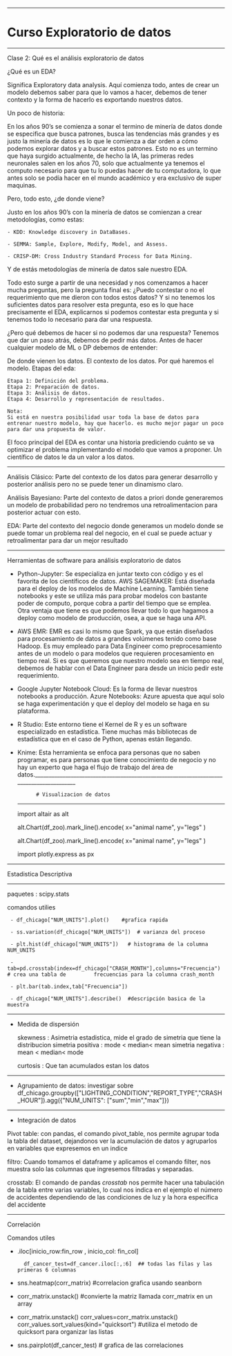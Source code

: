 ________________________________________________________________________

#                   Curso Exploratorio de datos
________________________________________________________________________

Clase 2: Qué es el análisis exploratorio de datos

¿Qué es un EDA?

Significa Exploratory data analysis. Aquí comienza todo, antes de crear un modelo debemos saber para que lo vamos a hacer, debemos de tener contexto y la forma de hacerlo es exportando nuestros datos.

Un poco de historia:

En los años 90’s se comienza a sonar el termino de minería de datos donde se especifica que busca patrones, busca las tendencias más grandes y es justo la minería de datos es lo que le comienza a dar orden a cómo podemos explorar datos y a buscar estos patrones. Esto no es un termino que haya surgido actualmente, de hecho la IA, las primeras redes neuronales salen en los años 70, solo que actualmente ya tenemos el computo necesario para que tu lo puedas hacer de tu computadora, lo que antes solo se podía hacer en el mundo académico y era exclusivo de super maquinas.

Pero, todo esto, ¿de donde viene?

Justo en los años 90’s con la minería de datos se comienzan a crear metodologías, como estas:

    - KDD: Knowledge discovery in DataBases.

    - SEMMA: Sample, Explore, Modify, Model, and Assess.

    - CRISP-DM: Cross Industry Standard Process for Data Mining.

Y de estás metodologías de minería de datos sale nuestro EDA.

Todo esto surge a partir de una necesidad y nos comenzamos a hacer mucha preguntas, pero la pregunta final es: ¿Puedo contestar o no el requerimiento que me dieron con todos estos datos? Y si no tenemos los suficientes datos para resolver esta pregunta, eso es lo que hace precisamente el EDA, explicarnos si podemos contestar esta pregunta y si tenemos todo lo necesario para dar una respuesta.

¿Pero qué debemos de hacer si no podemos dar una respuesta? Tenemos que dar un paso atrás, debemos de pedir más datos.
Antes de hacer cualquier modelo de ML o DP debemos de entender:

De donde vienen los datos.
El contexto de los datos.
Por qué haremos el modelo.
Etapas del eda:

    Etapa 1: Definición del problema.
    Etapa 2: Preparación de datos.
    Etapa 3: Análisis de datos.
    Etapa 4: Desarrollo y representación de resultados.
    
    Nota:
    Si está en nuestra posibilidad usar toda la base de datos para entrenar nuestro modelo, hay que hacerlo. es mucho mejor pagar un poco para dar una propuesta de valor.

El foco principal del EDA es contar una historia prediciendo cuánto se va optimizar el problema implementando el modelo que vamos a proponer. Un científico de datos le da un valor a los datos.

_________________________________________________________________________________________________

Análisis Clásico: Parte del contexto de los datos para generar desarrollo y posterior análisis pero no se puede tener un dinamismo claro.

Análisis Bayesiano: Parte del contexto de datos a priori donde generaremos un modelo de probabilidad pero no tendremos una retroalimentacion para posterior actuar con esto.

EDA: Parte del contexto del negocio donde generamos un modelo donde se puede tomar un problema real del negocio, en el cual se puede actuar y retroalimentar para dar un mejor resultado


___________________________________________________________________________________________________

Herramientas de software para análisis exploratorio de datos

- Python-Jupyter:
    Se especializa en juntar texto con código y es el favorita de los científicos de datos.
    AWS SAGEMAKER: Está diseñada para el deploy de los modelos de Machine Learning. También tiene notebooks y este se utiliza más para probar modelos con bastante poder de computo, porque cobra a partir del tiempo que se emplea. Otra ventaja que tiene es que podemos llevar todo lo que hagamos a deploy como modelo de producción, osea, a que se haga una API.

- AWS EMR:
    EMR es casi lo mismo que Spark, ya que están diseñados para procesamiento de datos a grandes volúmenes tenido como base Hadoop. Es muy empleado para Data Engineer como preprocesamiento antes de un modelo o para modelos que requieren procesamiento en tiempo real. Si es que queremos que nuestro modelo sea en tiempo real, debemos de hablar con el Data Engineer para desde un inicio pedir este requerimiento.

- Google Jupyter Notebook Cloud:
    Es la forma de llevar nuestros notebooks a producción.
    Azure Notebooks: Azure apuesta que aquí solo se haga experimentación y que el deploy del modelo se haga en su plataforma.

- R Studio: 
    Este entorno tiene el Kernel de R y es un software especializado en estadística. Tiene muchas más bibliotecas de estadística que en el caso de Python, apenas están llegando.

- Knime: 
    Esta herramienta se enfoca para personas que no saben programar, es para personas que tiene conocimiento de negocio y no hay un experto que haga el flujo de trabajo del área de datos._________________________________________________________________________________________

            # Visualizacion de datos
    ________________________________________________________________________________________

    import altair as alt

    alt.Chart(df_zoo).mark_line().encode(
        x="animal name",
        y="legs"
        )

    alt.Chart(df_zoo).mark_line().encode(
        x="animal name",
        y="legs"
        )
    
    import plotly.express as px

_______________________________________________________________________________________

Estadistica Descriptiva
_______________________________________________________________________________________
paquetes :
    scipy.stats



comandos utilies

     - df_chicago["NUM_UNITS"].plot()    #grafica rapida

     - ss.variation(df_chicago["NUM_UNITS"])  # varianza del proceso

     - plt.hist(df_chicago["NUM_UNITS"])   # histograma de la columna NUM_UNITS

     - tab=pd.crosstab(index=df_chicago["CRASH_MONTH"],columns="Frecuencia")  # crea una tabla de         frecuencias para la columna crash_month

     - plt.bar(tab.index,tab["Frecuencia"])

     - df_chicago["NUM_UNITS"].describe()  #descripción basica de la muestra
    
_________________________________________________________________________________________________

- Medida de dispersión

    skewness : Asimetria estadistica, mide el grado de simetria que tiene la distribucion
                simetria positiva :  mode < median< mean
                simetria negativa : mean < median< mode

    
    curtosis :
                Que tan acumulados estan los datos


_________________________________________________________________________________________________

-   Agrupamiento de datos:
    investigar sobre df_chicago.groupby(["LIGHTING_CONDITION","REPORT_TYPE","CRASH_HOUR"]).agg({"NUM_UNITS": ["sum","min","max"]})

_________________________________________________________________________________________________

- Integración de datos 



Pivot table:
con pandas, el comando pivot_table, nos permite agrupar toda la tabla del dataset, dejandonos ver la acumulación de datos y agruparlos en variables que expresemos en un
indice

filtro:
Cuando tomamos el dataframe y aplicamos el comando filter, nos muestra solo las columnas que ingresemos filtradas y separadas.

crosstab:
El comando de pandas $crosstab$ nos permite hacer una tabulación de la tabla entre varias variables, lo cual nos indica en el ejemplo el número de accidentes dependiendo de las condiciones de luz y la hora específica del accidente


______________________________________________________________________________________________

Correlación

Comandos utiles

- .iloc[inicio_row:fin_row , inicio_col: fin_col]
        
        df_cancer_test=df_cancer.iloc[:,:6]  ## todas las filas y las primeras 6 columnas


-   sns.heatmap(corr_matrix)   #correlacion grafica usando seanborn

-   corr_matrix.unstack()  #convierte la matriz llamada corr_matrix en un array

-   corr_matrix.unstack()
    corr_values=corr_matrix.unstack() 
    corr_values.sort_values(kind="quicksort")  #utiliza el metodo de quicksort para organizar las listas

- sns.pairplot(df_cancer_test) # grafica de las correlaciones